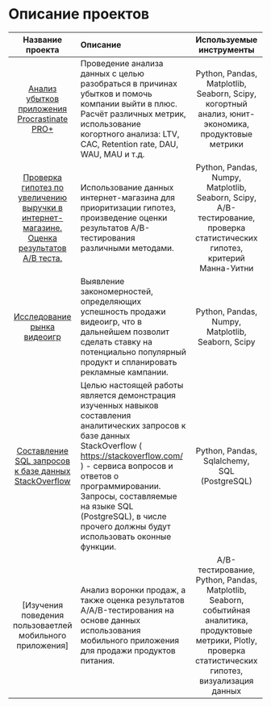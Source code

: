 # Описание проектов

| Название проекта | Описание | Используемые инструменты |
| :--------------------: | :--------------------- |:---------------------------:|
|  [Анализ убытков приложения Procrastinate PRO+](https://github.com/point-lookout/examples_of_projects/blob/main/Analysis_of_business_indicators/analiz_biznes_pokazateley.ipynb) | Проведение анализа данных с целью разобраться в причинах убытков и помочь компании выйти в плюс. Расчёт различных метрик, использование когортного анализа: LTV, CAC, Retention rate, DAU, WAU, MAU и т.д. | Python, Pandas, Matplotlib, Seaborn, Scipy, когортный анализ, юнит-экономика, продуктовые метрики |
| [Проверка гипотез по увеличению выручки в интернет-магазине. Оценка результатов A/B теста.](https://github.com/point-lookout/examples_of_projects/blob/main/AB_tests_prioritization/AB_tests_prioritization.ipynb) | Использование данных интернет-магазина для приоритизации гипотез, произведение оценки результатов A/B-тестирования различными методами. | Python, Pandas, Numpy, Matplotlib, Seaborn, Scipy, A/B-тестирование, проверка статистических гипотез, критерий Манна-Уитни |
| [Исследование рынка видеоигр](https://github.com/point-lookout/examples_of_projects/blob/main/video_game_sales_research/videogames_project.ipynb) | Выявление закономерностей, определяющих успешность продажи видеоигр, что в дальнейшем позволит сделать ставку на потенциально популярный продукт и спланировать рекламные кампании. | Python, Pandas, Numpy, Matplotlib, Seaborn, Scipy |
| [Составление SQL запросов к базе данных StackOverflow](https://github.com/point-lookout/examples_of_projects/blob/main/SQL_StackOverflow/SQL_StackOverflow.ipynb) | Целью настоящей работы является демонстрация изученных навыков составления аналитических запросов к базе данных StackOverflow ( https://stackoverflow.com/ ) - сервиса вопросов и ответов о программировании. Запросы, составляемые на языке SQL (PostgreSQL), в числе прочего должны будут использовать оконные функции. | Python, Pandas, Sqlalchemy, SQL (PostgreSQL) |
| [Изучения поведения пользоваетлей мобильного приложения]  | Анализ воронки продаж, а также оценка результатов A/A/B-тестирования на основе данных использования мобильного приложения для продажи продуктов питания. | A/B-тестирование, Python, Pandas, Matplotlib, Seaborn, событийная аналитика, продуктовые метрики, Plotly, проверка статистических гипотез, визуализация данных |

